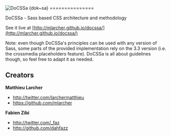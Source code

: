 <img src="https://raw.githubusercontent.com/mlarcher/docssa/master/assets/img/title.jpg" alt="DoCSSa {dok~sa}">
===============

DoCSSa - Sass based CSS architecture and methodology

See it live at [http://mlarcher.github.io/docssa/](http://mlarcher.github.io/docssa/)

Note: even though DoCSSa's principles can be used with any version of Sass, some parts of the provided implementation
rely on the 3.3 version (i.e. the crossmedia placeholders feature). DoCSSa is all about guidelines though, so feel free
to adapt it as needed.

## Creators

**Matthieu Larcher**

- <http://twitter.com/larchermatthieu>
- <https://github.com/mlarcher>

**Fabien Zibi**

- <http://twitter.com/_faz>
- <http://github.com/dahfazz>
